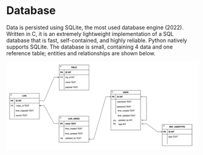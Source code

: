 # Database

Data is persisted using SQLite, the most used database engine (2022). Written in C, it is an extremely lightweight implementation of a SQL database that is fast, self-contained, and highly reliable. Python natively supports SQLite.  The database is small, containing 4 data and one reference table; entities and relationships are shown below.

![Data Model](./images/database.png)